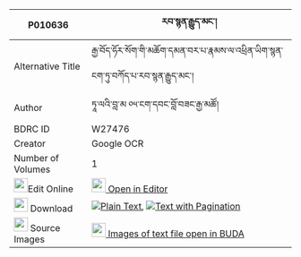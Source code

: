 |P010636|རབ་སྙན་རྒྱུད་མང་། 
| --- | --- 
|Alternative Title |རྒྱ་བོད་ཧོར་སོག་གི་མཆོག་དམན་བར་པ་རྣམས་ལ་འཕྲིན་ཡིག་སྙན་ངག་ཏུ་བཀོད་པ་རབ་སྙན་རྒྱུད་མང་།
|Author| ཏཱ་ལའི་བླ་མ ༠༥་ངག་དབང་བློ་བཟང་རྒྱ་མཚོ།
|BDRC ID | W27476
|Creator | Google OCR
|Number of Volumes| 1
|<img width="25" src="https://img.icons8.com/color/25/000000/edit-property.png">Edit Online| [<img width="25" src="https://avatars.githubusercontent.com/u/45091458?s=200&v=4"> Open in Editor](http://editor.openpecha.org/P010636)
|<img width="25" src="https://img.icons8.com/fluent/48/000000/download-2.png"/>  Download | [![](https://img.icons8.com/color/20/000000/txt.png)Plain Text](https://github.com/Openpecha/P010636/releases/download/v1/rab_nyen_gyumang_plain_P010636.zip), [![](https://img.icons8.com/color/20/000000/txt.png)Text with Pagination](https://github.com/Openpecha/P010636/releases/download/v1/rab_nyen_gyumang_pages_P010636.zip)
|<img width="25" src="https://img.icons8.com/plasticine/100/000000/pictures-folder.png"/>  Source Images | [<img width="25" src="https://library.bdrc.io/icons/BUDA-small.svg"> Images of text file open in BUDA](https://library.bdrc.io/show/bdr:W27476)